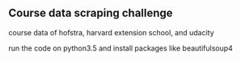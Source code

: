 ## Course data scraping challenge 

course data of hofstra, harvard extension school, and udacity

run the code on python3.5 and install packages like beautifulsoup4

